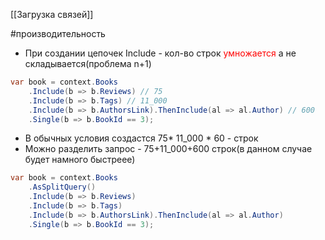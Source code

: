 [[Загрузка связей]]

#производительность
- При создании цепочек Include - кол-во строк <span style="color:red">умножается</span> а не складывается(проблема n+1)
```cs
var book = context.Books
	.Include(b => b.Reviews) // 75
	.Include(b => b.Tags) // 11_000
	.Include(b => b.AuthorsLink).ThenInclude(al => al.Author) // 600
	.Single(b => b.BookId == 3);
```
- В обычных условия создастся 75* 11_000 * 60 - строк
- Можно разделить запрос - 75+11_000+600 строк(в данном случае будет намного быстреее)
```cs
var book = context.Books
	.AsSplitQuery()
	.Include(b => b.Reviews)
	.Include(b => b.Tags)
	.Include(b => b.AuthorsLink).ThenInclude(al => al.Author)
	.Single(b => b.BookId == 3);
```